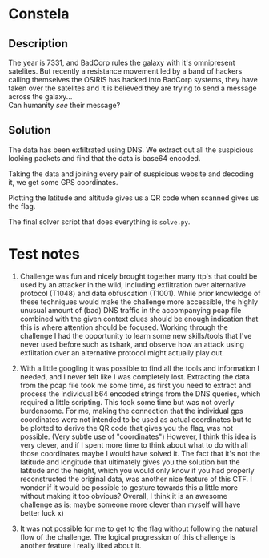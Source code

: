 # Constela
## Description
The year is 7331, and BadCorp rules the galaxy with it's omnipresent satelites. But recently a resistance movement led by a band of hackers calling themselves the OSIRIS has hacked into BadCorp systems, they have taken over the satelites and it is believed they are trying to send a message across the galaxy... </br>
Can humanity _see_ their message?

## Solution
The data has been exfiltrated using DNS. We extract out all the suspicious looking packets and find that the data is base64 encoded.

Taking the data and joining every pair of suspicious website and decoding it, we get some GPS coordinates.

Plotting the latitude and altitude gives us a QR code when scanned gives us the flag.

The final solver script that does everything is `solve.py`.

# Test notes

1. Challenge was fun and nicely brought together many ttp's that could be used by an attacker in the wild, including exfiltration over alternative protocol (T1048) and data obfuscation (T1001). While prior knowledge of these techniques would make the challenge more accessible, the highly unusual amount of (bad) DNS traffic in the accompanying pcap file combined with the given context clues should be enough indication that this is where attention should be focused. Working through the challenge I had the opportunity to learn some new skills/tools that I've never used before such as tshark, and observe how an attack using exfiltation over an alternative protocol might actually play out. 

2. With a little googling it was possible to find all the tools and information I needed, and I never felt like I was completely lost. Extracting the data from the pcap file took me some time, as first you need to extract and process the individual b64 encoded strings from the DNS queries, which required a little scripting. This took some time but was not overly burdensome. For me, making the connection that the individual gps coordinates were not intended to be used as actual coordinates but to be plotted to derive the QR code that gives you the flag, was not possible. (Very subtle use of "coordinates")  However, I think this idea is very clever, and if I spent more time to think about what to do with all those coordinates maybe I would have solved it. The fact that it's not the latitude and longitude that ultimately gives you the solution but the latitude and the height, which you would only know if you had properly reconstructed the original data, was another nice feature of this CTF. I wonder if it would be possible to gesture towards this a little more without making it too obvious? Overall, I think it is an awesome challenge as is; maybe someone more clever than myself will have better luck x)

3. It was not possible for me to get to the flag without following the natural flow of the challenge. The logical progression of this challenge is another feature I really liked about it. 
